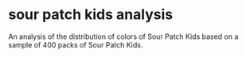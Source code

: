 # sour patch kids analysis
 An analysis of the distribution of colors of Sour Patch Kids based on a sample of 400 packs of Sour Patch Kids.
